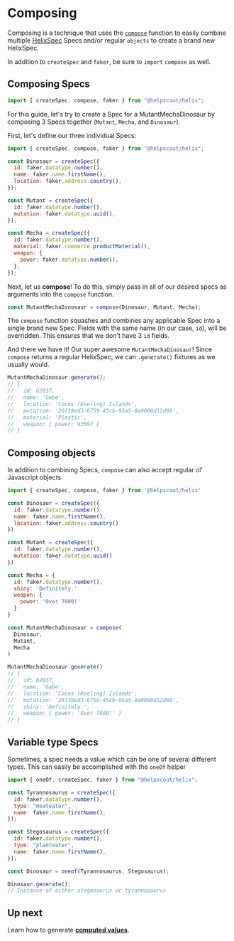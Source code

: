 # Composing

Composing is a technique that uses the [`compose`](../api/compose.md) function to easily combine multiple [HelixSpec](./HelixSpec) Specs and/or regular `objects` to create a brand new HelixSpec.

In addition to `createSpec` and `faker`, be sure to `import` `compose` as well.

## Composing Specs

```js
import { createSpec, compose, faker } from "@helpscout/helix";
```

For this guide, let's try to create a Spec for a MutantMechaDinosaur by composing 3 Specs together (`Mutant`, `Mecha`, and `Dinosaur`).

First, let's define our three individual Specs:

```js
import { createSpec, compose, faker } from "@helpscout/helix";

const Dinosaur = createSpec({
  id: faker.datatype.number(),
  name: faker.name.firstName(),
  location: faker.address.country(),
});

const Mutant = createSpec({
  id: faker.datatype.number(),
  mutation: faker.datatype.uuid(),
});

const Mecha = createSpec({
  id: faker.datatype.number(),
  material: faker.commerce.productMaterial(),
  weapon: {
    power: faker.datatype.number(),
  },
});
```

Next, let us **compose**! To do this, simply pass in all of our desired specs as arguments into the `compose` function.

```js
const MutantMechaDinosaur = compose(Dinosaur, Mutant, Mecha);
```

The `compose` function squashes and combines any applicable Spec into a single brand new Spec. Fields with the same name (in our case, `id`), will be overridden. This ensures that we don't have 3 `id` fields.

And there we have it! Our super awesome `MutantMechaDinosaur`! Since `compose` returns a regular HelixSpec, we can `.generate()` fixtures as we usually would.

```js
MutantMechaDinosaur.generate();
// {
//   id: 62037,
//   name: 'Gabe',
//   location: 'Cocos (Keeling) Islands',
//   mutation: '26f39ed3-6759-45cb-95a5-0a9000d12d69',
//   material: 'Plastic',
//   weapon: { power: 93597 }
// }
```

## Composing objects

In addition to combining Specs, `compose` can also accept regular ol' Javascript objects.

```js
import { createSpec, compose, faker } from '@helpscout/helix'

const Dinosaur = createSpec({
  id: faker.datatype.number(),
  name: faker.name.firstName(),
  location: faker.address.country()
})

const Mutant = createSpec({
  id: faker.datatype.number(),
  mutation: faker.datatype.uuid()
})

const Mecha = {
  id: faker.datatype.number(),
  shiny: 'Definitely.'
  weapon: {
    power: 'Over 7000!'
  }
}

const MutantMechaDinosaur = compose(
  Dinosaur,
  Mutant,
  Mecha
)

MutantMechaDinosaur.generate()
// {
//   id: 62037,
//   name: 'Gabe',
//   location: 'Cocos (Keeling) Islands',
//   mutation: '26f39ed3-6759-45cb-95a5-0a9000d12d69',
//   shiny: 'Definitely.',
//   weapon: { power: 'Over 7000!' }
// }
```

## Variable type Specs

Sometimes, a spec needs a value which can be one of several different types. This can easily be accomplished with the `oneOf` helper

```js
import { oneOf, createSpec, faker } from "@helpscout/helix";

const Tyrannosaurus = createSpec({
  id: faker.datatype.number(),
  type: "meateater",
  name: faker.name.firstName(),
});

const Stegosaurus = createSpec({
  id: faker.datatype.number(),
  type: "planteater",
  name: faker.name.firstName(),
});

const Dinosaur = oneof(Tyrannosaurus, Stegosaurus);

Dinosaur.generate();
// Instance of either stegasaurus or tyrannosaurus
```

## Up next

Learn how to generate **[computed values](./computed.md)**.
